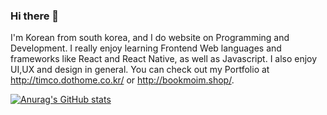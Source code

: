### Hi there 👋

I'm Korean from south korea, and I do website on Programming and Development.
I really enjoy learning Frontend Web languages and frameworks like React and React Native, as well as Javascript.
I also enjoy UI,UX and design in general.
You can check out my Portfolio at http://timco.dothome.co.kr/ or http://bookmoim.shop/.

[![Anurag's GitHub stats](https://github-readme-stats.vercel.app/api?username=RookieLim)](https://github.com/anuraghazra/github-readme-stats)
